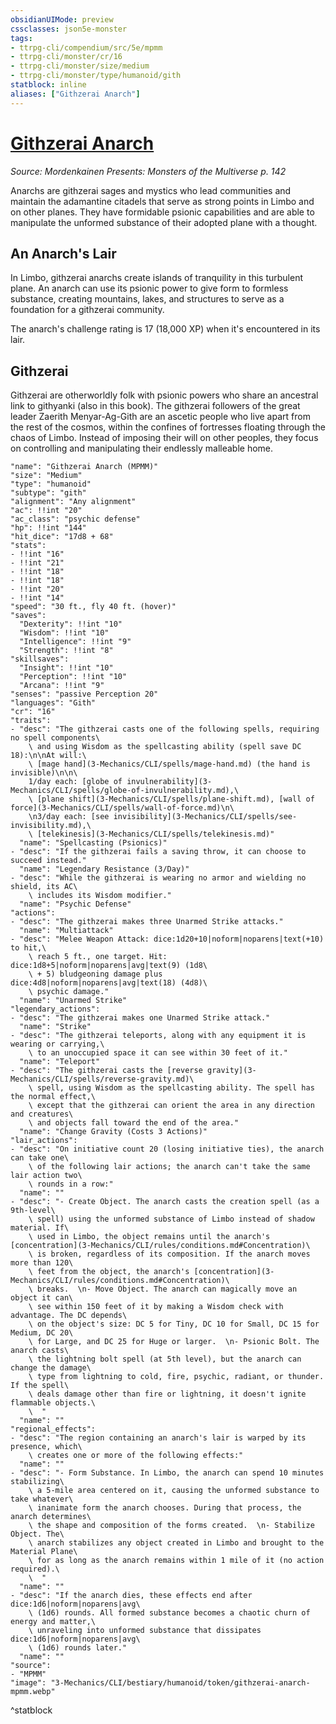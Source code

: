 ```yaml
---
obsidianUIMode: preview
cssclasses: json5e-monster
tags:
- ttrpg-cli/compendium/src/5e/mpmm
- ttrpg-cli/monster/cr/16
- ttrpg-cli/monster/size/medium
- ttrpg-cli/monster/type/humanoid/gith
statblock: inline
aliases: ["Githzerai Anarch"]
---
```

# [Githzerai Anarch](3-Mechanics\CLI\bestiary\humanoid/githzerai-anarch-mpmm.md)
*Source: Mordenkainen Presents: Monsters of the Multiverse p. 142*  

Anarchs are githzerai sages and mystics who lead communities and maintain the adamantine citadels that serve as strong points in Limbo and on other planes. They have formidable psionic capabilities and are able to manipulate the unformed substance of their adopted plane with a thought.

## An Anarch's Lair

In Limbo, githzerai anarchs create islands of tranquility in this turbulent plane. An anarch can use its psionic power to give form to formless substance, creating mountains, lakes, and structures to serve as a foundation for a githzerai community.

The anarch's challenge rating is 17 (18,000 XP) when it's encountered in its lair.

## Githzerai

Githzerai are otherworldly folk with psionic powers who share an ancestral link to githyanki (also in this book). The githzerai followers of the great leader Zaerith Menyar-Ag-Gith are an ascetic people who live apart from the rest of the cosmos, within the confines of fortresses floating through the chaos of Limbo. Instead of imposing their will on other peoples, they focus on controlling and manipulating their endlessly malleable home.

```statblock
"name": "Githzerai Anarch (MPMM)"
"size": "Medium"
"type": "humanoid"
"subtype": "gith"
"alignment": "Any alignment"
"ac": !!int "20"
"ac_class": "psychic defense"
"hp": !!int "144"
"hit_dice": "17d8 + 68"
"stats":
- !!int "16"
- !!int "21"
- !!int "18"
- !!int "18"
- !!int "20"
- !!int "14"
"speed": "30 ft., fly 40 ft. (hover)"
"saves":
  "Dexterity": !!int "10"
  "Wisdom": !!int "10"
  "Intelligence": !!int "9"
  "Strength": !!int "8"
"skillsaves":
  "Insight": !!int "10"
  "Perception": !!int "10"
  "Arcana": !!int "9"
"senses": "passive Perception 20"
"languages": "Gith"
"cr": "16"
"traits":
- "desc": "The githzerai casts one of the following spells, requiring no spell components\
    \ and using Wisdom as the spellcasting ability (spell save DC 18):\n\nAt will:\
    \ [mage hand](3-Mechanics/CLI/spells/mage-hand.md) (the hand is invisible)\n\n\
    1/day each: [globe of invulnerability](3-Mechanics/CLI/spells/globe-of-invulnerability.md),\
    \ [plane shift](3-Mechanics/CLI/spells/plane-shift.md), [wall of force](3-Mechanics/CLI/spells/wall-of-force.md)\n\
    \n3/day each: [see invisibility](3-Mechanics/CLI/spells/see-invisibility.md),\
    \ [telekinesis](3-Mechanics/CLI/spells/telekinesis.md)"
  "name": "Spellcasting (Psionics)"
- "desc": "If the githzerai fails a saving throw, it can choose to succeed instead."
  "name": "Legendary Resistance (3/Day)"
- "desc": "While the githzerai is wearing no armor and wielding no shield, its AC\
    \ includes its Wisdom modifier."
  "name": "Psychic Defense"
"actions":
- "desc": "The githzerai makes three Unarmed Strike attacks."
  "name": "Multiattack"
- "desc": "Melee Weapon Attack: dice:1d20+10|noform|noparens|text(+10) to hit,\
    \ reach 5 ft., one target. Hit: dice:1d8+5|noform|noparens|avg|text(9) (1d8\
    \ + 5) bludgeoning damage plus dice:4d8|noform|noparens|avg|text(18) (4d8)\
    \ psychic damage."
  "name": "Unarmed Strike"
"legendary_actions":
- "desc": "The githzerai makes one Unarmed Strike attack."
  "name": "Strike"
- "desc": "The githzerai teleports, along with any equipment it is wearing or carrying,\
    \ to an unoccupied space it can see within 30 feet of it."
  "name": "Teleport"
- "desc": "The githzerai casts the [reverse gravity](3-Mechanics/CLI/spells/reverse-gravity.md)\
    \ spell, using Wisdom as the spellcasting ability. The spell has the normal effect,\
    \ except that the githzerai can orient the area in any direction and creatures\
    \ and objects fall toward the end of the area."
  "name": "Change Gravity (Costs 3 Actions)"
"lair_actions":
- "desc": "On initiative count 20 (losing initiative ties), the anarch can take one\
    \ of the following lair actions; the anarch can't take the same lair action two\
    \ rounds in a row:"
  "name": ""
- "desc": "- Create Object. The anarch casts the creation spell (as a 9th-level\
    \ spell) using the unformed substance of Limbo instead of shadow material. If\
    \ used in Limbo, the object remains until the anarch's [concentration](3-Mechanics/CLI/rules/conditions.md#Concentration)\
    \ is broken, regardless of its composition. If the anarch moves more than 120\
    \ feet from the object, the anarch's [concentration](3-Mechanics/CLI/rules/conditions.md#Concentration)\
    \ breaks.  \n- Move Object. The anarch can magically move an object it can\
    \ see within 150 feet of it by making a Wisdom check with advantage. The DC depends\
    \ on the object's size: DC 5 for Tiny, DC 10 for Small, DC 15 for Medium, DC 20\
    \ for Large, and DC 25 for Huge or larger.  \n- Psionic Bolt. The anarch casts\
    \ the lightning bolt spell (at 5th level), but the anarch can change the damage\
    \ type from lightning to cold, fire, psychic, radiant, or thunder. If the spell\
    \ deals damage other than fire or lightning, it doesn't ignite flammable objects.\
    \  "
  "name": ""
"regional_effects":
- "desc": "The region containing an anarch's lair is warped by its presence, which\
    \ creates one or more of the following effects:"
  "name": ""
- "desc": "- Form Substance. In Limbo, the anarch can spend 10 minutes stabilizing\
    \ a 5-mile area centered on it, causing the unformed substance to take whatever\
    \ inanimate form the anarch chooses. During that process, the anarch determines\
    \ the shape and composition of the forms created.  \n- Stabilize Object. The\
    \ anarch stabilizes any object created in Limbo and brought to the Material Plane\
    \ for as long as the anarch remains within 1 mile of it (no action required).\
    \  "
  "name": ""
- "desc": "If the anarch dies, these effects end after dice:1d6|noform|noparens|avg\
    \ (1d6) rounds. All formed substance becomes a chaotic churn of energy and matter,\
    \ unraveling into unformed substance that dissipates dice:1d6|noform|noparens|avg\
    \ (1d6) rounds later."
  "name": ""
"source":
- "MPMM"
"image": "3-Mechanics/CLI/bestiary/humanoid/token/githzerai-anarch-mpmm.webp"
```
^statblock